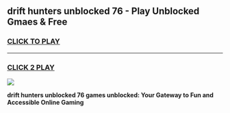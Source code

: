 
## drift hunters unblocked 76 - Play Unblocked Gmaes & Free
<h3>
<a href="https://news.freeplayer.one?title=drift_hunters_unblocked_76&ref=16F">CLICK TO PLAY</a></h3>
<hr>

<h3>
<a href="https://news.freeplayer.one?title=drift_hunters_unblocked_76&ref=16F">CLICK 2 PLAY</a>
  
</h3>

<a href="https://news.freeplayer.one?title=drift_hunters_unblocked_76&ref=16F/"><img src="https://clearcache.store/games.png"></a>


**drift hunters unblocked 76 games unblocked: Your Gateway to Fun and Accessible Online Gaming**
